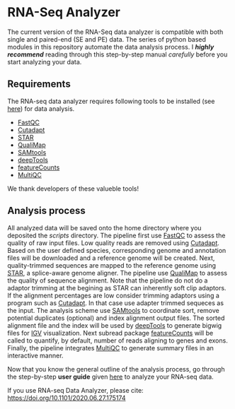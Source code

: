 # RNA-Seq Analyzer
The current version of the RNA-Seq data analyzer is compatible with both single and paired-end (SE and PE) data. The series of python based modules in this repository automate the data analysis process. I ***highly recommend*** reading through this step-by-step manual *carefully* before you start analyzing your data.

## Requirements
The RNA-seq data analyzer requires following tools to be installed (see [here](https://github.com/jkkbuddika/RNA-Seq-Data-Analyzer/blob/master/USERGUIDE.md#step-2-setup-the-miniconda-environment)) for data analysis.

- [FastQC](https://www.bioinformatics.babraham.ac.uk/projects/fastqc/)
- [Cutadapt](https://cutadapt.readthedocs.io/en/stable/)
- [STAR](https://github.com/alexdobin/STAR)
- [QualiMap](http://qualimap.bioinfo.cipf.es/)
- [SAMtools](https://github.com/samtools/samtools)
- [deepTools](https://github.com/deeptools/deepTools/)
- [featureCounts](http://subread.sourceforge.net/)
- [MultiQC](https://github.com/ewels/MultiQC)

We thank developers of these valueble tools!

## Analysis process
All analyzed data will be saved onto the home directory where you deposited the *scripts* directory. The pipeline first use [FastQC](https://www.bioinformatics.babraham.ac.uk/projects/fastqc/) to assess the quality of raw input files. Low quality reads are removed using [Cutadapt](https://cutadapt.readthedocs.io/en/stable/). Based on the user defined species, corresponding genome and annotation files will be downloaded and a reference genome will be created. Next, quality-trimmed sequences are mapped to the reference genome using [STAR](https://github.com/alexdobin/STAR), a splice-aware genome aligner. The pipeline use [QualiMap](http://qualimap.bioinfo.cipf.es/) to assess the quality of sequence alignment. Note that the pipeline do not do a adaptor trimming at the begining as STAR can inherently soft clip adaptors. If the alignment percentages are low consider trimming adaptors using a program such as [Cutadapt](https://cutadapt.readthedocs.io/en/stable/). In that case use adapter trimmed sequeces as the input. The analysis scheme use [SAMtools](https://github.com/samtools/samtools) to coordinate sort, remove potential duplicates (optional) and index alignment output files. The sorted alignment file and the index will be used by [deepTools](https://github.com/deeptools/deepTools/) to generate bigwig files for [IGV](https://software.broadinstitute.org/software/igv/) visualization. Next subread package [featureCounts](http://subread.sourceforge.net/) will be called to quantify, by default, number of reads aligning to genes and exons. Finally, the pipeline integrates [MultiQC](https://github.com/ewels/MultiQC) to generate summary files in an interactive manner.

Now that you know the general outline of the analysis process, go through the step-by-step **user guide** given [here](https://github.com/jkkbuddika/RNA-Seq-Data-Analyzer/blob/master/USERGUIDE.md) to analyze your RNA-seq data.

If you use RNA-seq Data Analyzer, please cite: https://doi.org/10.1101/2020.06.27.175174

